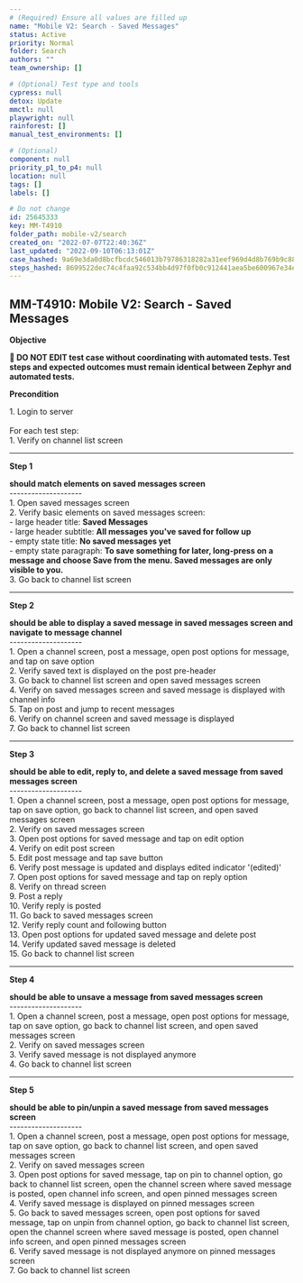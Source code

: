 ```yaml
---
# (Required) Ensure all values are filled up
name: "Mobile V2: Search - Saved Messages"
status: Active
priority: Normal
folder: Search
authors: ""
team_ownership: []

# (Optional) Test type and tools
cypress: null
detox: Update
mmctl: null
playwright: null
rainforest: []
manual_test_environments: []

# (Optional)
component: null
priority_p1_to_p4: null
location: null
tags: []
labels: []

# Do not change
id: 25645333
key: MM-T4910
folder_path: mobile-v2/search
created_on: "2022-07-07T22:40:36Z"
last_updated: "2022-09-10T06:13:01Z"
case_hashed: 9a69e3da0d8bcfbcdc546013b79786318282a31eef969d4d8b769b9c881535ccc7a5092719fcddf5d6eae36f70fa68f8
steps_hashed: 8699522dec74c4faa92c534bb4d97f0fb0c912441aea5be600967e34e53bf827c7af92799be39dc4462c4af1502071c5
---
```


## MM-T4910: Mobile V2: Search - Saved Messages

**Objective**

**🛑 DO NOT EDIT test case without coordinating with automated tests. Test steps and expected outcomes must remain identical between Zephyr and automated tests.**

**Precondition**

1\. Login to server\
\
For each test step:\
1\. Verify on channel list screen

---

**Step 1**

**should match elements on saved messages screen**\
\--------------------\
1\. Open saved messages screen\
2\. Verify basic elements on saved messages screen:\
\- large header title: **Saved Messages**\
\- large header subtitle: **All messages you've saved for follow up**\
\- empty state title: **No saved messages yet**\
\- empty state paragraph: **To save something for later, long-press on a message and choose Save from the menu. Saved messages are only visible to you.**\
3\. Go back to channel list screen

---

**Step 2**

**should be able to display a saved message in saved messages screen and navigate to message channel**\
\--------------------\
1\. Open a channel screen, post a message, open post options for message, and tap on save option\
2\. Verify saved text is displayed on the post pre-header\
3\. Go back to channel list screen and open saved messages screen\
4\. Verify on saved messages screen and saved message is displayed with channel info\
5\. Tap on post and jump to recent messages\
6\. Verify on channel screen and saved message is displayed\
7\. Go back to channel list screen

---

**Step 3**

**should be able to edit, reply to, and delete a saved message from saved messages screen**\
\--------------------\
1\. Open a channel screen, post a message, open post options for message, tap on save option, go back to channel list screen, and open saved messages screen\
2\. Verify on saved messages screen\
3\. Open post options for saved message and tap on edit option\
4\. Verify on edit post screen\
5\. Edit post message and tap save button\
6\. Verify post message is updated and displays edited indicator '(edited)'\
7\. Open post options for saved message and tap on reply option\
8\. Verify on thread screen\
9\. Post a reply\
10\. Verify reply is posted\
11\. Go back to saved messages screen\
12\. Verify reply count and following button\
13\. Open post options for updated saved message and delete post\
14\. Verify updated saved message is deleted\
15\. Go back to channel list screen

---

**Step 4**

**should be able to unsave a message from saved messages screen**\
\--------------------\
1\. Open a channel screen, post a message, open post options for message, tap on save option, go back to channel list screen, and open saved messages screen\
2\. Verify on saved messages screen\
3\. Verify saved message is not displayed anymore\
4\. Go back to channel list screen

---

**Step 5**

**should be able to pin/unpin a saved message from saved messages screen**\
\--------------------\
1\. Open a channel screen, post a message, open post options for message, tap on save option, go back to channel list screen, and open saved messages screen\
2\. Verify on saved messages screen\
3\. Open post options for saved message, tap on pin to channel option, go back to channel list screen, open the channel screen where saved message is posted, open channel info screen, and open pinned messages screen\
4\. Verify saved message is displayed on pinned messages screen\
5\. Go back to saved messages screen, open post options for saved message, tap on unpin from channel option, go back to channel list screen, open the channel screen where saved message is posted, open channel info screen, and open pinned messages screen\
6\. Verify saved message is not displayed anymore on pinned messages screen\
7\. Go back to channel list screen

